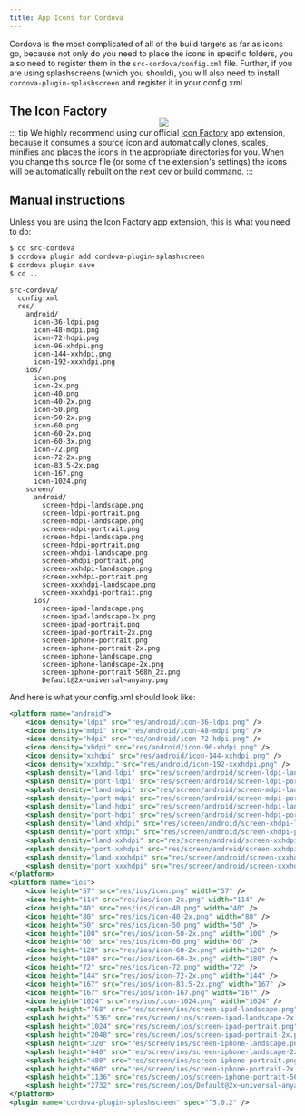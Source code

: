 ```yaml
---
title: App Icons for Cordova
---
```



Cordova is the most complicated of all of the build targets as far as icons go, because not only do you need to place the icons in specific folders, you also need to register them in the `src-cordova/config.xml` file. Further, if you are using splashscreens (which you should), you will also need to install `cordova-plugin-splashscreen` and register it in your config.xml.

<img src="https://cdn.quasar.dev/img/iconfactory.png" style="float:right;max-width:15%;min-width:240px;padding-top:40px" />

## The Icon Factory

::: tip
We highly recommend using our official [Icon Factory](https://github.com/quasarframework/app-extension-icon-factory/) app extension, because it consumes a source icon and automatically clones, scales, minifies and places the icons in the appropriate directories for you. When you change this source file (or some of the extension's settings) the icons will be automatically rebuilt on the next dev or build command.
:::

## Manual instructions

Unless you are using the Icon Factory app extension, this is what you need to do:

```bash
$ cd src-cordova
$ cordova plugin add cordova-plugin-splashscreen
$ cordova plugin save
$ cd ..
```

```
src-cordova/
  config.xml
  res/
    android/
      icon-36-ldpi.png
      icon-48-mdpi.png
      icon-72-hdpi.png
      icon-96-xhdpi.png
      icon-144-xxhdpi.png
      icon-192-xxxhdpi.png
    ios/
      icon.png
      icon-2x.png
      icon-40.png
      icon-40-2x.png
      icon-50.png
      icon-50-2x.png
      icon-60.png
      icon-60-2x.png
      icon-60-3x.png
      icon-72.png
      icon-72-2x.png
      icon-83.5-2x.png
      icon-167.png
      icon-1024.png
    screen/
      android/
        screen-hdpi-landscape.png
        screen-ldpi-portrait.png
        screen-mdpi-landscape.png
        screen-mdpi-portrait.png
        screen-hdpi-landscape.png
        screen-hdpi-portrait.png
        screen-xhdpi-landscape.png
        screen-xhdpi-portrait.png
        screen-xxhdpi-landscape.png
        screen-xxhdpi-portrait.png
        screen-xxxhdpi-landscape.png
        screen-xxxhdpi-portrait.png
      ios/
        screen-ipad-landscape.png
        screen-ipad-landscape-2x.png
        screen-ipad-portrait.png
        screen-ipad-portrait-2x.png
        screen-iphone-portrait.png
        screen-iphone-portrait-2x.png
        screen-iphone-landscape.png
        screen-iphone-landscape-2x.png
        screen-iphone-portrait-568h_2x.png
        Default@2x~universal~anyany.png
```

And here is what your config.xml should look like:

```xml
<platform name="android">
    <icon density="ldpi" src="res/android/icon-36-ldpi.png" />
    <icon density="mdpi" src="res/android/icon-48-mdpi.png" />
    <icon density="hdpi" src="res/android/icon-72-hdpi.png" />
    <icon density="xhdpi" src="res/android/icon-96-xhdpi.png" />
    <icon density="xxhdpi" src="res/android/icon-144-xxhdpi.png" />
    <icon density="xxxhdpi" src="res/android/icon-192-xxxhdpi.png" />
    <splash density="land-ldpi" src="res/screen/android/screen-ldpi-landscape.png" />
    <splash density="port-ldpi" src="res/screen/android/screen-ldpi-portrait.png" />
    <splash density="land-mdpi" src="res/screen/android/screen-mdpi-landscape.png" />
    <splash density="port-mdpi" src="res/screen/android/screen-mdpi-portrait.png" />
    <splash density="land-hdpi" src="res/screen/android/screen-hdpi-landscape.png" />
    <splash density="port-hdpi" src="res/screen/android/screen-hdpi-portrait.png" />
    <splash density="land-xhdpi" src="res/screen/android/screen-xhdpi-landscape.png" />
    <splash density="port-xhdpi" src="res/screen/android/screen-xhdpi-portrait.png" />
    <splash density="land-xxhdpi" src="res/screen/android/screen-xxhdpi-landscape.png" />
    <splash density="port-xxhdpi" src="res/screen/android/screen-xxhdpi-portrait.png" />
    <splash density="land-xxxhdpi" src="res/screen/android/screen-xxxhdpi-landscape.png" />
    <splash density="port-xxxhdpi" src="res/screen/android/screen-xxxhdpi-portrait.png" />
</platform>
<platform name="ios">
    <icon height="57" src="res/ios/icon.png" width="57" />
    <icon height="114" src="res/ios/icon-2x.png" width="114" />
    <icon height="40" src="res/ios/icon-40.png" width="40" />
    <icon height="80" src="res/ios/icon-40-2x.png" width="80" />
    <icon height="50" src="res/ios/icon-50.png" width="50" />
    <icon height="100" src="res/ios/icon-50-2x.png" width="100" />
    <icon height="60" src="res/ios/icon-60.png" width="60" />
    <icon height="120" src="res/ios/icon-60-2x.png" width="120" />
    <icon height="180" src="res/ios/icon-60-3x.png" width="180" />
    <icon height="72" src="res/ios/icon-72.png" width="72" />
    <icon height="144" src="res/ios/icon-72-2x.png" width="144" />
    <icon height="167" src="res/ios/icon-83.5-2x.png" width="167" />
    <icon height="167" src="res/ios/icon-167.png" width="167" />
    <icon height="1024" src="res/ios/icon-1024.png" width="1024" />
    <splash height="768" src="res/screen/ios/screen-ipad-landscape.png" width="1024" />
    <splash height="1536" src="res/screen/ios/screen-ipad-landscape-2x.png" width="2048" />
    <splash height="1024" src="res/screen/ios/screen-ipad-portrait.png" width="768" />
    <splash height="2048" src="res/screen/ios/screen-ipad-portrait-2x.png" width="1536" />
    <splash height="320" src="res/screen/ios/screen-iphone-landscape.png" width="480" />
    <splash height="640" src="res/screen/ios/screen-iphone-landscape-2x.png" width="960" />
    <splash height="480" src="res/screen/ios/screen-iphone-portrait.png" width="320" />
    <splash height="960" src="res/screen/ios/screen-iphone-portrait-2x.png" width="640" />
    <splash height="1136" src="res/screen/ios/screen-iphone-portrait-568h_2x.png" width="640" />
    <splash height="2732" src="res/screen/ios/Default@2x~universal~anyany.png" width="2732" />
</platform>
<plugin name="cordova-plugin-splashscreen" spec="^5.0.2" />
```

